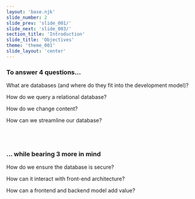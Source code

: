 ```yaml
---
layout: 'base.njk'
slide_number: 2
slide_prev: 'slide_001/'
slide_next: 'slide_003/'
section_title: 'Introduction'
slide_title: 'Objectives'
theme: 'theme_001'
slide_layout: 'center'
---
```


<section class="slide__text">

### To answer 4 questions...

What are databases (and where do they fit into the development model)?

How do we query a relational database?

How do we change content?

How can we streamline our database?

<br />
<br />

### ... while bearing 3 more in mind

How do we ensure the database is secure?

How can it interact with front-end architecture?

How can a frontend and backend model add value?

</section>